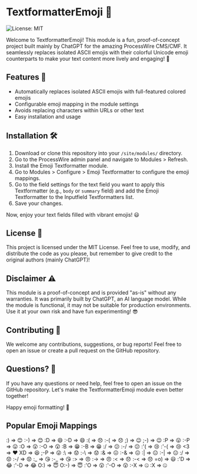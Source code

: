 # TextformatterEmoji 🎉

![License: MIT](https://img.shields.io/badge/License-MIT-green.svg)

Welcome to TextformatterEmoji! This module is a fun, proof-of-concept project built mainly by ChatGPT for the amazing ProcessWire CMS/CMF. It seamlessly replaces isolated ASCII emojis with their colorful Unicode emoji counterparts to make your text content more lively and engaging! 🌈

## Features 🌟

- Automatically replaces isolated ASCII emojis with full-featured colored emojis
- Configurable emoji mapping in the module settings
- Avoids replacing characters within URLs or other text
- Easy installation and usage

## Installation 🛠️

1. Download or clone this repository into your `/site/modules/` directory.
2. Go to the ProcessWire admin panel and navigate to Modules > Refresh.
3. Install the Emoji Textformatter module.
4. Go to Modules > Configure > Emoji Textformatter to configure the emoji mappings.
5. Go to the field settings for the text field you want to apply this Textformatter (e.g., `body` or `summary` field) and add the Emoji Textformatter to the Inputfield Textformatters list.
6. Save your changes.

Now, enjoy your text fields filled with vibrant emojis! 😃

## License 📄

This project is licensed under the MIT License. Feel free to use, modify, and distribute the code as you please, but remember to give credit to the original authors (mainly ChatGPT)!

## Disclaimer ⚠️

This module is a proof-of-concept and is provided "as-is" without any warranties. It was primarily built by ChatGPT, an AI language model. While the module is functional, it may not be suitable for production environments. Use it at your own risk and have fun experimenting! 😎

## Contributing 🤝

We welcome any contributions, suggestions, or bug reports! Feel free to open an issue or create a pull request on the GitHub repository.

## Questions? 🤔

If you have any questions or need help, feel free to open an issue on the GitHub repository. Let's make the TextformatterEmoji module even better together!

Happy emoji formatting! 🥳

## Popular Emoji Mappings

:) => 😊
:-) => 😊
:D => 😄
:-D => 😄
:( => 😞
:-( => 😞
;) => 😉
;-) => 😉
:P => 😛
:-P => 😛
:O => 😲
:-O => 😲
:B => 😁
:-B => 😁
:/ => 😕
:-/ => 😕
:'( => 😢
:'-( => 😢
&lt;3 => ❤️
XD => 😆
;-P => 😜
:\ => 😟
:-\ => 😟
:& => 😖
:-& => 😖
:| => 😐
:-| => 😐
:/ => 😟
:-/ => 😟
:_ => 😘
:-_ => 😘
:&gt; => 😠
:-&gt; => 😠
:&lt; => 😞
:-&lt; => 😞
=o) => 😃
:'D => 😂
:'-D => 😂
O:) => 😇
O:-) => 😇
:'O => 😲
:'-O => 😲
:-X => 🤐
:X => 🤐
